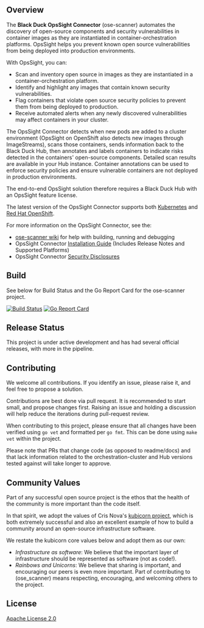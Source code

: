 ## Overview

The **Black Duck OpsSight Connector** (ose-scanner) automates the discovery of open-source components and security vulnerabilities in container images as they are instantiated in container-orchestration platforms. OpsSight helps you prevent known open source vulnerabilities from being deployed into production environments.

With OpsSight, you can:

* Scan and inventory open source in images as they are instantiated in a container-orchestration platform.
* Identify and highlight any images that contain known security vulnerabilities.
* Flag containers that violate open source security policies to prevent them from being deployed to production.
* Receive automated alerts when any newly discovered vulnerabilities may affect containers in your cluster.

The OpsSight Connector detects when new pods are added to a cluster environment (OpsSight on OpenShift also detects new images through ImageStreams), scans those containers, sends information back to the Black Duck Hub, then annotates and labels containers to indicate risks detected in the containers' open-source components. Detailed scan results are available in your Hub instance.  Container annotations can be used to enforce security policies and ensure vulnerable containers are not deployed in production environments.

The end-to-end OpsSight solution therefore requires a Black Duck Hub with an OpsSight feature license.

The latest version of the OpsSight Connector supports both [Kubernetes](https://kubernetes.io/) and [Red Hat OpenShift](https://www.openshift.com/).

For more information on the OpsSight Connector, see the:

* [ose-scanner wiki](https://github.com/blackducksoftware/ose-scanner/wiki) for help with building, running and debugging
* OpsSight Connector [Installation Guide](https://blackducksoftware.atlassian.net/wiki/spaces/BDLM/pages/107741300/OpsSight+Installation+Guide) (Includes Release Notes and Supported Platforms)
* OpsSight Connector [Security Disclosures](https://blackducksoftware.atlassian.net/wiki/spaces/BDLM/pages/107741331/OpsSight+Security+Disclosures)

## Build

See below for Build Status and the Go Report Card for the ose-scanner project.

[![Build Status](https://travis-ci.org/blackducksoftware/ose-scanner.svg?branch=master)](https://travis-ci.org/blackducksoftware/ose-scanner)
[![Go Report Card](https://goreportcard.com/badge/github.com/blackducksoftware/ose-scanner)](https://goreportcard.com/report/github.com/blackducksoftware/ose-scanner)

## Release Status

This project is under active development and has had several official releases, with more in the pipeline.

## Contributing

We welcome all contributions. If you identify an issue, please raise it, and feel free to propose a solution.

Contributions are best done via pull request. It is recommended to start small, and propose changes first. Raising an issue and holding a discussion will help reduce the iterations during pull-request review.

When contributing to this project, please ensure that all changes have been verified using ``go vet`` and formatted per ``go fmt``. This can be done using ``make vet`` within the project.

Please note that PRs that change code (as opposed to readme/docs) and that lack information related to the orchestration-cluster and Hub versions tested against will take longer to approve.

## Community Values

Part of any successful open source project is the ethos that the health of the community is more important than the code itself.

In that spirit, we adopt the values of Cris Nova's [kubicorn project](https://github.com/kris-nova/kubicorn), which is both extremely successful and also an excellent example of how to build a community around an open-source infrastructure software.

We restate the kubicorn core values below and adopt them as our own:

* *Infrastructure as software*: We believe that the important layer of infrastructure should be represented as software (not as code!).
* *Rainbows and Unicorns*: We believe that sharing is important, and encouraging our peers is even more important. Part of contributing to (ose_scanner) means respecting, encouraging, and welcoming others to the project.

## License

[Apache License 2.0](https://www.apache.org/licenses/LICENSE-2.0)
